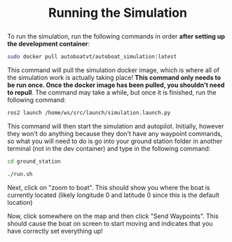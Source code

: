 # <p style="text-align: center;"> Running the Simulation </p>

To run the simulation, run the following commands in order **after setting up the development container**:


```sh
sudo docker pull autoboatvt/autoboat_simulation:latest
```

This command will pull the simulation docker image, which is where all of the simulation work is actually taking place! **This command only needs to be run once. Once the docker image has been pulled, you shouldn't need to repull**. The command may take a while, but once it is finished, run the following command:

```sh 
ros2 launch /home/ws/src/launch/simulation.launch.py
```

This command will then start the simulation and autopilot. Initially, however they won't do anything because they don't have any waypoint commands, so what you will need to do is go into your ground station folder in another terminal (not in the dev container) and type in the following command:  


```sh
cd ground_station
```

``` sh
./run.sh
```

Next, click on "zoom to boat". This should show you where the boat is currently located (likely longitude 0 and latitude 0 since this is the default location)

Now, click somewhere on the map and then click "Send Waypoints". This should cause the boat on screen to start moving and indicates that you have correctly set everything up!  
  